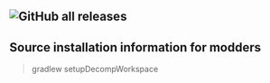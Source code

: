 ![GitHub all releases](https://img.shields.io/github/downloads/MrHakan/Agalar-Hack/total)
-------------------------------------------
Source installation information for modders
-------------------------------------------
> gradlew setupDecompWorkspace
